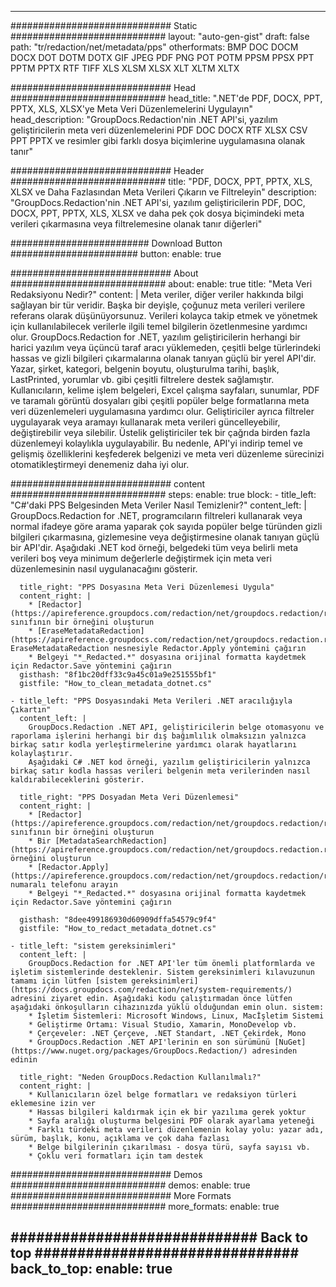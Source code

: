 
---
############################# Static ############################
layout: "auto-gen-gist" 
draft: false
path: "tr/redaction/net/metadata/pps"
otherformats: BMP DOC DOCM DOCX DOT DOTM DOTX GIF JPEG PDF PNG POT POTM PPSM PPSX PPT PPTM PPTX RTF TIFF XLS XLSM XLSX XLT XLTM XLTX  

############################# Head ############################
head_title: ".NET'de PDF, DOCX, PPT, PPTX, XLS, XLSX'ye Meta Veri Düzenlemelerini Uygulayın"
head_description: "GroupDocs.Redaction'nin .NET API'si, yazılım geliştiricilerin meta veri düzenlemelerini PDF DOC DOCX RTF XLSX CSV PPT PPTX ve resimler gibi farklı dosya biçimlerine uygulamasına olanak tanır"

############################# Header ############################
title: "PDF, DOCX, PPT, PPTX, XLS, XLSX ve Daha Fazlasından Meta Verileri Çıkarın ve Filtreleyin"
description: "GroupDocs.Redaction'nin .NET API'si, yazılım geliştiricilerin PDF, DOC, DOCX, PPT, PPTX, XLS, XLSX ve daha pek çok dosya biçimindeki meta verileri çıkarmasına veya filtrelemesine olanak tanır diğerleri"

######################### Download Button #######################
button:
    enable: true

############################# About ############################
about:
    enable: true
    title: "Meta Veri Redaksiyonu Nedir?"
    content: |
        Meta veriler, diğer veriler hakkında bilgi sağlayan bir tür veridir. Başka bir deyişle, çoğunuz meta verileri verilere referans olarak düşünüyorsunuz. Verileri kolayca takip etmek ve yönetmek için kullanılabilecek verilerle ilgili temel bilgilerin özetlenmesine yardımcı olur. GroupDocs.Redaction for .NET, yazılım geliştiricilerin herhangi bir harici yazılım veya üçüncü taraf aracı yüklemeden, çeşitli belge türlerindeki hassas ve gizli bilgileri çıkarmalarına olanak tanıyan güçlü bir yerel API'dir. Yazar, şirket, kategori, belgenin boyutu, oluşturulma tarihi, başlık, LastPrinted, yorumlar vb. gibi çeşitli filtrelere destek sağlamıştır. Kullanıcıların, kelime işlem belgeleri, Excel çalışma sayfaları, sunumlar, PDF ve taramalı görüntü dosyaları gibi çeşitli popüler belge formatlarına meta veri düzenlemeleri uygulamasına yardımcı olur. Geliştiriciler ayrıca filtreler uygulayarak veya aramayı kullanarak meta verileri güncelleyebilir, değiştirebilir veya silebilir. Üstelik geliştiriciler tek bir çağrıda birden fazla düzenlemeyi kolaylıkla uygulayabilir. Bu nedenle, API'yi indirip temel ve gelişmiş özelliklerini keşfederek belgenizi ve meta veri düzenleme sürecinizi otomatikleştirmeyi denemeniz daha iyi olur.

############################# content ############################
steps:
    enable: true
    block:
    - title_left: "C#'daki PPS Belgesinden Meta Veriler Nasıl Temizlenir?"
      content_left: |
        GroupDocs.Redaction for .NET, programcıların filtreleri kullanarak veya normal ifadeye göre arama yaparak çok sayıda popüler belge türünden gizli bilgileri çıkarmasına, gizlemesine veya değiştirmesine olanak tanıyan güçlü bir API'dir.
        Aşağıdaki .NET kod örneği, belgedeki tüm veya belirli meta verileri boş veya minimum değerlerle değiştirmek için meta veri düzenlemesinin nasıl uygulanacağını gösterir.

      title_right: "PPS Dosyasına Meta Veri Düzenlemesi Uygula"
      content_right: |
        * [Redactor](https://apireference.groupdocs.com/redaction/net/groupdocs.redaction/redactor) sınıfının bir örneğini oluşturun
        * [EraseMetadataRedaction](https://apireference.groupdocs.com/redaction/net/groupdocs.redaction.redactions/erasemetadataredaction) EraseMetadataRedaction nesnesiyle Redactor.Apply yöntemini çağırın
        * Belgeyi "*_Redacted.*" dosyasına orijinal formatta kaydetmek için Redactor.Save yöntemini çağırın        
      gisthash: "8f1bc20dff33c9a45c01a9e251555bf1"
      gistfile: "How_to_clean_metadata_dotnet.cs"

    - title_left: "PPS Dosyasındaki Meta Verileri .NET aracılığıyla Çıkartın"
      content_left: |
        GroupDocs.Redaction .NET API, geliştiricilerin belge otomasyonu ve raporlama işlerini herhangi bir dış bağımlılık olmaksızın yalnızca birkaç satır kodla yerleştirmelerine yardımcı olarak hayatlarını kolaylaştırır.
        Aşağıdaki C# .NET kod örneği, yazılım geliştiricilerin yalnızca birkaç satır kodla hassas verileri belgenin meta verilerinden nasıl kaldırabileceklerini gösterir.
        
      title_right: "PPS Dosyadan Meta Veri Düzenlemesi"
      content_right: |
        * [Redactor](https://apireference.groupdocs.com/redaction/net/groupdocs.redaction/redactor) sınıfının bir örneğini oluşturun
        * Bir [MetadataSearchRedaction](https://apireference.groupdocs.com/redaction/net/groupdocs.redaction.redactions/metadatasearchredaction) örneğini oluşturun
        * [Redactor.Apply](https://apireference.groupdocs.com/redaction/net/groupdocs.redaction/redactor/methods/apply/index) numaralı telefonu arayın 
        * Belgeyi "*_Redacted.*" dosyasına orijinal formatta kaydetmek için Redactor.Save yöntemini çağırın
        
      gisthash: "8dee499186930d60909dffa54579c9f4"
      gistfile: "How_to_redact_metadata_dotnet.cs"

    - title_left: "sistem gereksinimleri"
      content_left: |
        GroupDocs.Redaction for .NET API'ler tüm önemli platformlarda ve işletim sistemlerinde desteklenir. Sistem gereksinimleri kılavuzunun tamamı için lütfen [sistem gereksinimleri](https://docs.groupdocs.com/redaction/net/system-requirements/) adresini ziyaret edin. Aşağıdaki kodu çalıştırmadan önce lütfen aşağıdaki önkoşulların cihazınızda yüklü olduğundan emin olun. sistem:
        * İşletim Sistemleri: Microsoft Windows, Linux, Macİşletim Sistemi
        * Geliştirme Ortamı: Visual Studio, Xamarin, MonoDevelop vb.
        * Çerçeveler: .NET Çerçeve, .NET Standart, .NET Çekirdek, Mono
        * GroupDocs.Redaction .NET API'lerinin en son sürümünü [NuGet](https://www.nuget.org/packages/GroupDocs.Redaction/) adresinden edinin
        
      title_right: "Neden GroupDocs.Redaction Kullanılmalı?"
      content_right: |
        * Kullanıcıların özel belge formatları ve redaksiyon türleri eklemesine izin ver
        * Hassas bilgileri kaldırmak için ek bir yazılıma gerek yoktur
        * Sayfa aralığı oluşturma belgesini PDF olarak ayarlama yeteneği
        * Farklı türdeki meta verileri düzenlemenin kolay yolu: yazar adı, sürüm, başlık, konu, açıklama ve çok daha fazlası
        * Belge bilgilerinin çıkarılması - dosya türü, sayfa sayısı vb.
        * Çoklu veri formatları için tam destek

############################# Demos ############################
demos:
    enable: true
############################# More Formats ############################
more_formats:
    enable: true

############################# Back to top ###############################
back_to_top:
    enable: true
---